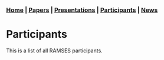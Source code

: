 ### [Home](README.md) | [Papers](papers.md) | [Presentations](presentations.md) | [Participants](participants.md) | [News](news.md)

# Participants

This is a list of all RAMSES participants.